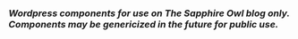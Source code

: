 ### *Wordpress components for use on The Sapphire Owl blog only. Components may be genericized in the future for public use.*